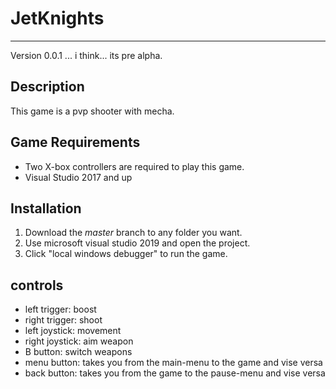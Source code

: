 # JetKnights
---

Version 0.0.1 ... i think... its pre alpha.

## Description

This game is a pvp shooter with mecha.

## Game Requirements

* Two X-box controllers are required to play this game.
* Visual Studio 2017 and up

## Installation

1. Download the *master* branch to any folder you want.
2. Use microsoft visual studio 2019 and open the project.
3. Click "local windows debugger" to run the game.

## controls

* left trigger: boost
* right trigger: shoot
* left joystick: movement
* right joystick: aim weapon
* B button: switch weapons
* menu button: takes you from the main-menu to the game and vise versa
* back button: takes you from the game to the pause-menu and vise versa
